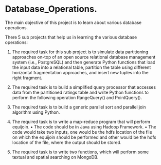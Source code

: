 # Database_Operations.
The main objective of this project is to learn about various database operations.

There 5 sub projects that help us in learning the various database operations:

1) The required task for this sub project is to simulate data partitioning approaches on-top of an open source relational database management system (i.e., PostgreSQL) and then generate Python functions that load the input data into a relational table, partition the table using different horizontal fragmentation approaches, and insert new tuples into the right fragment.

2) The required task is to build a simplified query processor that accesses data from the partitioned ratings table and write Python functions to perform the following operation RangeQuery() and PointQuery().

3) The required task is to build a generic parallel sort and parallel join algorithm using Python.

4) The required task is to write a map-reduce program that will perform equijoin.
    • The code should be in Java using Hadoop Framework.
    • The code would take two inputs, one would be the hdfs location of the file on which the
    equijoin should be performed and other would be the hdfs location of the file, where the
    output should be stored.

5) The required task is to write two functions, which will perform some textual and spatial searching on MongoDB.
